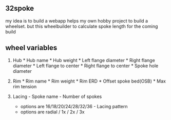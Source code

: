 ## 32spoke
my idea is to build a webapp helps my own hobby project to build a wheelset. but this wheelbuilder to calculate spoke length for the coming build


## wheel variables
  1. Hub
    * Hub name
    * Hub weight
    * Left flange diameter
    * Right flange diameter
    * Left flange to center
    * Right flange to center 
    * Spoke hole diameter
 
  2. Rim
    * Rim name
    * Rim weight
    * Rim ERD
    * Offset spoke bed(OSB)
    * Max rim tension
    
  3. Lacing
    - Spoke name
    - Number of spokes
      - options are 16/18/20/24/28/32/36
    - Lacing pattern
      - options are radial / 1x / 2x / 3x
      
      
    

